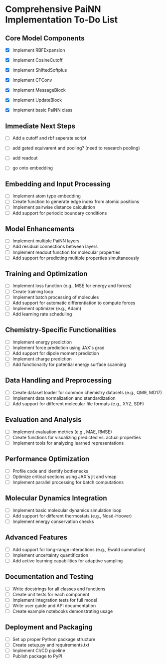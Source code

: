 # Comprehensive PaiNN Implementation To-Do List

## Core Model Components
- [x] Implement RBFExpansion
- [x] Implement CosineCutoff
- [x] Implement ShiftedSoftplus
- [x] Implement CFConv
- [x] Implement MessageBlock
- [x] Implement UpdateBlock
- [x] Implement basic PaiNN class


## Immediate Next Steps
- [ ] Add a cutoff and rbf seperate script
- [ ] add gated equivarent and pooling? (need to research pooling)
- [ ] add readout
- [ ] go onto embedding 



## Embedding and Input Processing
- [ ] Implement atom type embedding
- [ ] Create function to generate edge index from atomic positions
- [ ] Implement pairwise distance calculation
- [ ] Add support for periodic boundary conditions

## Model Enhancements
- [ ] Implement multiple PaiNN layers
- [ ] Add residual connections between layers
- [ ] Implement readout function for molecular properties
- [ ] Add support for predicting multiple properties simultaneously

## Training and Optimization
- [ ] Implement loss function (e.g., MSE for energy and forces)
- [ ] Create training loop
- [ ] Implement batch processing of molecules
- [ ] Add support for automatic differentiation to compute forces
- [ ] Implement optimizer (e.g., Adam)
- [ ] Add learning rate scheduling

## Chemistry-Specific Functionalities
- [ ] Implement energy prediction
- [ ] Implement force prediction using JAX's grad
- [ ] Add support for dipole moment prediction
- [ ] Implement charge prediction
- [ ] Add functionality for potential energy surface scanning

## Data Handling and Preprocessing
- [ ] Create dataset loader for common chemistry datasets (e.g., QM9, MD17)
- [ ] Implement data normalization and standardization
- [ ] Add support for different molecular file formats (e.g., XYZ, SDF)

## Evaluation and Analysis
- [ ] Implement evaluation metrics (e.g., MAE, RMSE)
- [ ] Create functions for visualizing predicted vs. actual properties
- [ ] Implement tools for analyzing learned representations

## Performance Optimization
- [ ] Profile code and identify bottlenecks
- [ ] Optimize critical sections using JAX's jit and vmap
- [ ] Implement parallel processing for batch computations

## Molecular Dynamics Integration
- [ ] Implement basic molecular dynamics simulation loop
- [ ] Add support for different thermostats (e.g., Nosé-Hoover)
- [ ] Implement energy conservation checks

## Advanced Features
- [ ] Add support for long-range interactions (e.g., Ewald summation)
- [ ] Implement uncertainty quantification
- [ ] Add active learning capabilities for adaptive sampling

## Documentation and Testing
- [ ] Write docstrings for all classes and functions
- [ ] Create unit tests for each component
- [ ] Implement integration tests for full model
- [ ] Write user guide and API documentation
- [ ] Create example notebooks demonstrating usage

## Deployment and Packaging
- [ ] Set up proper Python package structure
- [ ] Create setup.py and requirements.txt
- [ ] Implement CI/CD pipeline
- [ ] Publish package to PyPI
